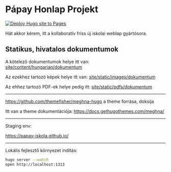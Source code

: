 # Pápay Honlap Projekt

[![Deploy Hugo site to Pages](https://github.com/papay-iskola/papay-iskola.github.io/actions/workflows/hugo.yml/badge.svg)](https://github.com/papay-iskola/papay-iskola.github.io/actions/workflows/hugo.yml)

Hát akkor kérem, itt a kollaboratív friss új iskolai weblap gyártósora.

## Statikus, hivatalos dokumentumok
A kötelező dokumentumok helye itt van: [site/content/hungarian/dokumentum](https://github.com/papay-iskola/papay-iskola.github.io/tree/main/content/hungarian/dokumentum)

Az ezekhez tartozó képek helye itt van: [site/static/images/dokumentum](https://github.com/papay-iskola/papay-iskola.github.io/tree/main/static/images/dokumentum)

Az ehhez tartozó PDF-ek helye pedig itt: [site/static/pdfs/dokumentum](https://github.com/papay-iskola/papay-iskola.github.io/tree/main/static/pdfs/dokumentum)

---

https://github.com/themefisher/meghna-hugo a theme forrása, doksija

Itt van a theme dokumentációja: https://docs.gethugothemes.com/meghna/

---

Staging env:

https://papay-iskola.github.io/

---

Lokális fejlesztő környezet indítás:

```bash
hugo server --watch
open http://localhost:1313
```